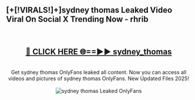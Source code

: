 <h2>[+[!VIRALS!]+]sydney thomas Leaked Video Viral On Social X Trending Now - rhrib</h2>
<br>
<div align="center">
<h2><a href="https://libra.edu.pl?sydney_thomas" rel="nofollow">🔴 CLICK HERE 🌐==►► sydney_thomas</a></h2>
<br>
Get sydney thomas OnlyFans leaked all content. Now you can access all videos and pictures of sydney thomas OnlyFans. New Updated Files 2025!
<br>
<br>
<a href="https://libra.edu.pl?sydney_thomas" rel="nofollow" data-target="animated-image.originalLink"><img src="https://i.ibb.co.com/WyWwxjT/player-gif2.gif" alt="sydney thomas Leaked OnlyFans" style="max-width: 100%; display: inline-block;" data-target="animated-image.originalImage"></a>
</div>
<br>